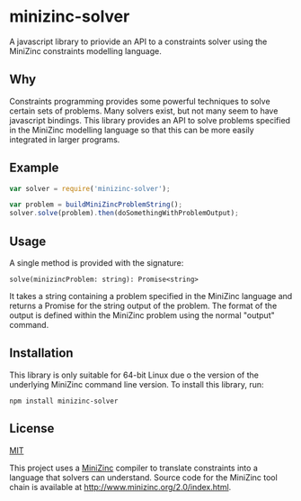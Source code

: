 # minizinc-solver

A javascript library to priovide an API to a constraints solver using the
MiniZinc constraints modelling language.

## Why

Constraints programming provides some powerful techniques to solve certain sets
of problems. Many solvers exist, but not many seem to have javascript bindings.
This library provides an API to solve problems specified in the MiniZinc
modelling language so that this can be more easily integrated in larger programs.

## Example

```javascript
var solver = require('minizinc-solver');

var problem = buildMiniZincProblemString();
solver.solve(problem).then(doSomethingWithProblemOutput);
```

## Usage

A single method is provided with the signature:

`solve(minizincProblem: string): Promise<string>`

It takes a string containing a problem specified in the MiniZinc language and
returns a Promise for the string output of the problem. The format of the output
is defined within the MiniZinc problem using the normal "output" command.

## Installation

This library is only suitable for 64-bit Linux due o the version of the
underlying MiniZinc command line version. To install this library, run:

`npm install minizinc-solver`

## License

[MIT](./LICENSE)

This project uses a [MiniZinc](http://www.minizinc.org/) compiler to translate
constraints into a language that solvers can understand. Source code for the
MiniZinc tool chain is available at http://www.minizinc.org/2.0/index.html.
